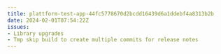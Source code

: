 ```yaml
---
title: plattform-test-app-44fc5778670d2bcdd16439d6a1ddebf4a8313b2b
date: 2024-02-01T07:54:22Z
issues: 
- Library upgrades
- Tmp skip build to create multiple commits for release notes
---
```

